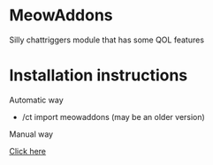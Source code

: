 # MeowAddons
Silly chattriggers module that has some QOL features

# Installation instructions

Automatic way

- /ct import meowaddons (may be an older version)

Manual way

[Click here](https://github.com/kiwidotzip/meowaddons/manualinstall.md)
